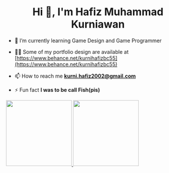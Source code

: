 <h1 align="center">Hi 👋, I'm Hafiz Muhammad Kurniawan</h1>

- 🌱 I’m currently learning Game Design and Game Programmer

- 👨‍💻 Some of my portfolio design are available at [https://www.behance.net/kurnihafizbc55](https://www.behance.net/kurnihafizbc55)

- 📫 How to reach me **kurni.hafiz2002@gmail.com** 

- ⚡ Fun fact **I was to be call Fish(pis)**

<p align="left">
<a href="https://github.com/HafizKurni">
  <img height="180em" src="https://github-readme-stats-eight-theta.vercel.app/api?username=HafizKurni&show_icons=true&theme=algolia&include_all_commits=true&count_private=true"/>
  <img height="180em" src="https://github-readme-stats-eight-theta.vercel.app/api/top-langs/?username=HafizKurni&layout=compact&langs_count=8&theme=algolia"/>
</a>
</p>
